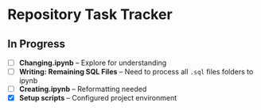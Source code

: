 # Repository Task Tracker

## In Progress
- [ ] **Changing.ipynb** – Explore for understanding
- [ ] **Writing: Remaining SQL Files** – Need to process all `.sql` files folders to ipynb
- [ ] **Creating.ipynb** – Reformatting needed
- [x] **Setup scripts** – Configured project environment
